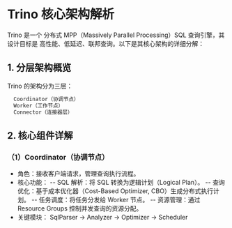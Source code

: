 # Trino 核心架构解析
Trino 是一个 分布式 MPP（Massively Parallel Processing）SQL 查询引擎，其设计目标是 高性能、低延迟、联邦查询。以下是其核心架构的详细分解：
## 1. 分层架构概览
Trino 的架构分为三层：
```bash
  Coordinator（协调节点）
  Worker（工作节点）
  Connector（连接器层）
```
## 2. 核心组件详解
### （1）Coordinator（协调节点）
- 角色：接收客户端请求，管理查询执行流程。
- 核心功能：
-- SQL 解析：将 SQL 转换为逻辑计划（Logical Plan）。
-- 查询优化：基于成本优化器（Cost-Based Optimizer, CBO）生成分布式执行计划。
-- 任务调度：将任务分发给 Worker 节点。
-- 资源管理：通过 Resource Groups 控制并发查询的资源分配。
- 关键模块：
SqlParser → Analyzer → Optimizer → Scheduler
